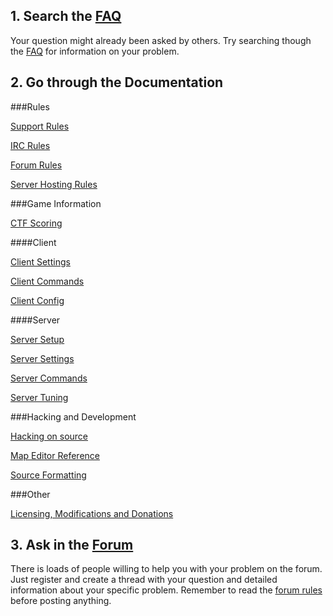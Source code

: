 ## 1. Search the [FAQ](support/faq.md)
Your question might already been asked by others. Try searching though the [FAQ](support/faq.md) for information on your problem.

## 2. Go through the Documentation

###Rules

[Support Rules](rules/support_rules.md)

[IRC Rules](rules/irc_rules.md)

[Forum Rules](rules/forum_rules.md)

[Server Hosting Rules](rules/server_rules.md)

###Game Information

[CTF Scoring](ctf_scoring.md)

####Client

[Client Settings](client_settings.md)

[Client Commands](client_commands.md)

[Client Config](client_config.md)

####Server

[Server Setup](server_setup.md)

[Server Settings](server_settings.md)

[Server Commands](server_commands.md)

[Server Tuning](server_tuning.md)


###Hacking and Development

[Hacking on source](hacking.md)

[Map Editor Reference](map_editor_reference.md)

[Source Formatting](nomenclature.md)


###Other

[Licensing, Modifications and Donations](other/licensing_misc.md)


## 3. Ask in the [Forum](https://www.teeworlds.com/forum/)
There is loads of people willing to help you with your problem on the forum. Just register and create a thread with your question and detailed information about your specific problem. Remember to read the [forum rules](rules/forum_rules.md) before posting anything.